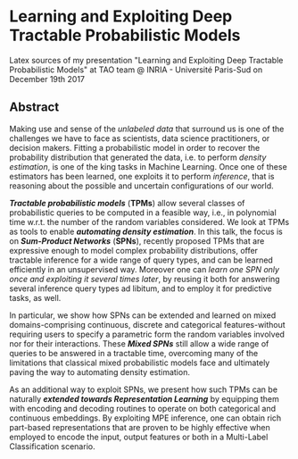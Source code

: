 # Learning and Exploiting Deep Tractable Probabilistic Models
Latex sources of my presentation "Learning and Exploiting Deep Tractable Probabilistic Models" at TAO team @ INRIA - Université Paris-Sud  on December 19th 2017

## Abstract
Making use and sense of the _unlabeled data_ that surround us is one of the challenges we have to face as scientists, data science practitioners, or decision makers. Fitting a probabilistic model in order to recover the probability distribution that generated the data, i.e. to perform *density estimation*, is one of the king tasks in Machine Learning.
Once one of these estimators has been learned, one exploits it to perform *inference*, that is reasoning about the possible and uncertain configurations of our world.

_**Tractable probabilistic models**_ (**TPMs**) allow several classes of probabilistic queries to be computed in a feasible way, i.e., in polynomial time w.r.t. the number of the random variables considered.
We look at TPMs as tools to enable _**automating density estimation**_.
In this talk, the focus is on _**Sum-Product Networks**_ (**SPNs**), recently proposed TPMs that are expressive enough to model complex probability distributions, offer tractable inference for a wide range of query types, and can be learned efficiently in an unsupervised way. Moreover one can _learn one SPN only once and exploiting it several times later_, by reusing it both for answering several inference query types ad libitum, and to employ it for predictive tasks, as well.

In particular, we show how SPNs can be extended and learned on mixed domains-comprising continuous, discrete and categorical features-without requiring users to specify a parametric form the random variables involved nor for their interactions. These _**Mixed SPNs**_ still allow a wide range of queries to be answered in a tractable time, overcoming many of the limitations that classical mixed probabilistic models face and ultimately paving the way to automating density estimation.

As an additional way to exploit SPNs, we present how such TPMs can be naturally _**extended towards Representation Learning**_ by equipping them with encoding and decoding routines to operate on both categorical and continuous embeddings.
By exploiting MPE inference, one can obtain rich part-based representations that are proven to be highly effective when employed to encode the input, output features or both in a Multi-Label Classification scenario.


